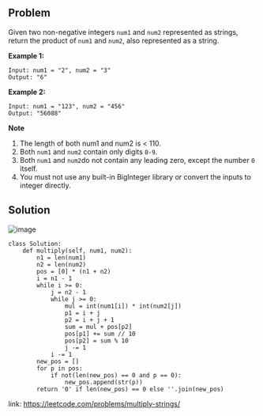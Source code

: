## Problem

Given two non-negative integers `num1` and `num2` represented as strings, return the product of `num1` and `num2`, also represented as a string.

**Example 1:**
```
Input: num1 = "2", num2 = "3"
Output: "6"
```

**Example 2:**
```
Input: num1 = "123", num2 = "456"
Output: "56088"
```

**Note**

1. The length of both num1 and num2 is < 110.
2. Both `num1` and `num2` contain only digits `0-9`.
3. Both `num1` and `num2`do not contain any leading zero, except the number `0` itself.
4. You must not use any built-in BigInteger library or convert the inputs to integer directly.

## Solution

![image](../images/43_MultiplyStrings)

```
class Solution:
    def multiply(self, num1, num2):
        n1 = len(num1)
        n2 = len(num2)
        pos = [0] * (n1 + n2)
        i = n1 - 1
        while i >= 0:
            j = n2 - 1
            while j >= 0:
                mul = int(num1[i]) * int(num2[j])
                p1 = i + j
                p2 = i + j + 1
                sum = mul + pos[p2]
                pos[p1] += sum // 10
                pos[p2] = sum % 10
                j -= 1
            i -= 1
        new_pos = []
        for p in pos:
            if not(len(new_pos) == 0 and p == 0):
                new_pos.append(str(p))
        return '0' if len(new_pos) == 0 else ''.join(new_pos)
```
link: https://leetcode.com/problems/multiply-strings/



